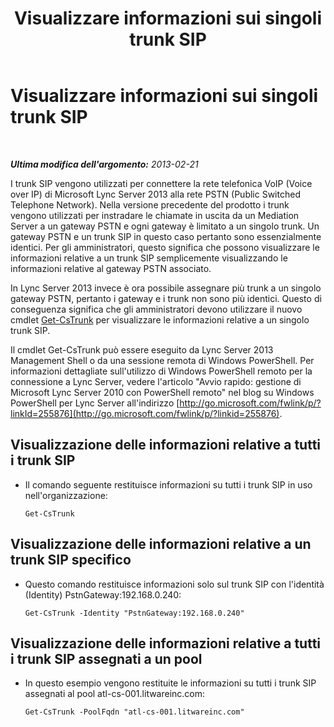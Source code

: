 ﻿---
title: Visualizzare informazioni sui singoli trunk SIP
TOCTitle: Visualizzare informazioni sui singoli trunk SIP
ms:assetid: adfacb74-7ea5-4c53-934e-ba7ec59879eb
ms:mtpsurl: https://technet.microsoft.com/it-it/library/JJ721847(v=OCS.15)
ms:contentKeyID: 49887702
ms.date: 08/24/2015
mtps_version: v=OCS.15
ms.translationtype: HT
---

# Visualizzare informazioni sui singoli trunk SIP

 

_**Ultima modifica dell'argomento:** 2013-02-21_

I trunk SIP vengono utilizzati per connettere la rete telefonica VoIP (Voice over IP) di Microsoft Lync Server 2013 alla rete PSTN (Public Switched Telephone Network). Nella versione precedente del prodotto i trunk vengono utilizzati per instradare le chiamate in uscita da un Mediation Server a un gateway PSTN e ogni gateway è limitato a un singolo trunk. Un gateway PSTN e un trunk SIP in questo caso pertanto sono essenzialmente identici. Per gli amministratori, questo significa che possono visualizzare le informazioni relative a un trunk SIP semplicemente visualizzando le informazioni relative al gateway PSTN associato.

In Lync Server 2013 invece è ora possibile assegnare più trunk a un singolo gateway PSTN, pertanto i gateway e i trunk non sono più identici. Questo di conseguenza significa che gli amministratori devono utilizzare il nuovo cmdlet [Get-CsTrunk](https://docs.microsoft.com/en-us/powershell/module/skype/Get-CsTrunk) per visualizzare le informazioni relative a un singolo trunk SIP.

Il cmdlet Get-CsTrunk può essere eseguito da Lync Server 2013 Management Shell o da una sessione remota di Windows PowerShell. Per informazioni dettagliate sull'utilizzo di Windows PowerShell remoto per la connessione a Lync Server, vedere l'articolo "Avvio rapido: gestione di Microsoft Lync Server 2010 con PowerShell remoto" nel blog su Windows PowerShell per Lync Server all'indirizzo [http://go.microsoft.com/fwlink/p/?linkId=255876](http://go.microsoft.com/fwlink/p/?linkid=255876).

## Visualizzazione delle informazioni relative a tutti i trunk SIP

  - Il comando seguente restituisce informazioni su tutti i trunk SIP in uso nell'organizzazione:
    
        Get-CsTrunk

## Visualizzazione delle informazioni relative a un trunk SIP specifico

  - Questo comando restituisce informazioni solo sul trunk SIP con l'identità (Identity) PstnGateway:192.168.0.240:
    
        Get-CsTrunk -Identity "PstnGateway:192.168.0.240"

## Visualizzazione delle informazioni relative a tutti i trunk SIP assegnati a un pool

  - In questo esempio vengono restituite le informazioni su tutti i trunk SIP assegnati al pool atl-cs-001.litwareinc.com:
    
        Get-CsTrunk -PoolFqdn "atl-cs-001.litwareinc.com"

